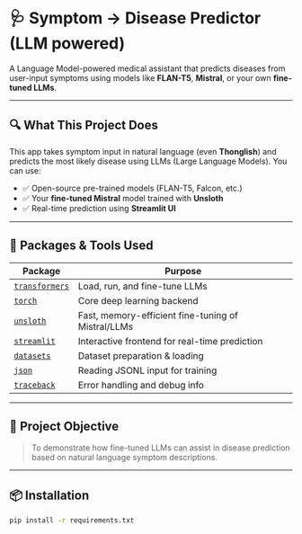# 🩺 Symptom → Disease Predictor (LLM powered)

A Language Model-powered medical assistant that predicts diseases from user-input symptoms using models like **FLAN-T5**, **Mistral**, or your own **fine-tuned LLMs**.

---

## 🔍 What This Project Does

This app takes symptom input in natural language (even **Thonglish**) and predicts the most likely disease using LLMs (Large Language Models). You can use:

- ✅ Open-source pre-trained models (FLAN-T5, Falcon, etc.)
- ✅ Your **fine-tuned Mistral** model trained with **Unsloth**
- ✅ Real-time prediction using **Streamlit UI**

---

## 🧰 Packages & Tools Used

| Package             | Purpose |
|---------------------|---------|
| [`transformers`](https://huggingface.co/docs/transformers/index) | Load, run, and fine-tune LLMs |
| [`torch`](https://pytorch.org/) | Core deep learning backend |
| [`unsloth`](https://github.com/unslothai/unsloth) | Fast, memory-efficient fine-tuning of Mistral/LLMs |
| [`streamlit`](https://streamlit.io/) | Interactive frontend for real-time prediction |
| [`datasets`](https://huggingface.co/docs/datasets) | Dataset preparation & loading |
| [`json`](https://docs.python.org/3/library/json.html) | Reading JSONL input for training |
| [`traceback`](https://docs.python.org/3/library/traceback.html) | Error handling and debug info |

---

## 🎯 Project Objective

> To demonstrate how fine-tuned LLMs can assist in disease prediction based on natural language symptom descriptions.

---

## 📦 Installation

```bash
pip install -r requirements.txt
